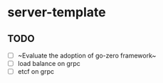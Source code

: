 # server-template


## TODO

- [ ] ~Evaluate the adoption of go-zero framework~
- [ ] load balance on grpc
- [ ] etcf on grpc

